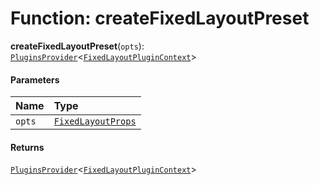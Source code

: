 # Function: createFixedLayoutPreset

**createFixedLayoutPreset**(`opts`): [`PluginsProvider`](/auto-docs/fixed-layout-editor/interfaces/PluginsProvider.md)<[`FixedLayoutPluginContext`](/auto-docs/fixed-layout-editor/variables/FixedLayoutPluginContext-1.md)>

#### Parameters

| Name | Type |
| :------ | :------ |
| `opts` | [`FixedLayoutProps`](/auto-docs/fixed-layout-editor/interfaces/FixedLayoutProps-1.md) |

#### Returns

[`PluginsProvider`](/auto-docs/fixed-layout-editor/interfaces/PluginsProvider.md)<[`FixedLayoutPluginContext`](/auto-docs/fixed-layout-editor/variables/FixedLayoutPluginContext-1.md)>
